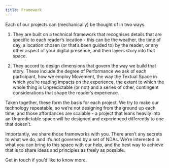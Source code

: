 ```yaml
---
title: Framework
---
```


Each of our projects can (mechanically) be thought of in two ways.

1. They are built on a technical framework that recognises details that are specific to each reader’s location - this can be the weather, the time of day, a location chosen (or that’s been guided to) by the reader, or any other aspect of your digital presence, and then layers story into that space.

2. They accord to design dimensions that govern the way we build that story. These include the degree of Performance we ask of each participant, how we employ Movement, the way the Textual Space in which you’re reading impacts on the experience, the extent to which the whole thing is Unpredictable (or not) and a series of other, contingent considerations that shape the reader’s experience.

Taken together, these form the basis for each project. We try to make our technology repeatable, so we’re not designing from the ground up each time, and those affordances are scalable - a project that leans heavily into an Unpredictable space will be designed and experienced differently to one that doesn’t.

Importantly, we share those frameworks with you. There aren’t any secrets to what we do, and it’s not governed by a set of NDAs. We’re interested in what you can bring to this space with our help, and the best way to achieve that is to share ideas and principles as freely as possible.

Get in touch if you’d like to know more.
